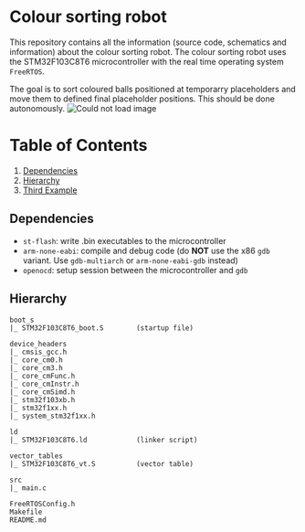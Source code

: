 # Colour sorting robot

This repository contains all the information (source code, schematics and information) about the colour sorting robot.
The colour sorting robot uses the STM32F103C8T6 microcontroller with the real time operating system `FreeRTOS`. 


The goal is to sort coloured balls positioned at temporarry placeholders and move them to defined final placeholder positions. This should be done autonomously.
![Could not load image](https://i.ibb.co/vJ0bNQF/robot.png "Schematic view of the issue ")

# Table of Contents
1. [Dependencies](#Dependencies)
2. [Hierarchy](#Hierarchy)
3. [Third Example](#third-example)

## Dependencies

* `st-flash`:  write .bin executables to the microcontroller
* `arm-none-eabi`: compile and debug code (do **NOT** use the x86 `gdb` variant. Use `gdb-multiarch` or `arm-none-eabi-gdb` instead)
* `openocd`: setup session between the microcontroller and `gdb`

## Hierarchy
```
boot_s
|_ STM32F103C8T6_boot.S        (startup file)

device_headers
|_ cmsis_gcc.h
|_ core_cm0.h
|_ core_cm3.h
|_ core_cmFunc.h
|_ core_cmInstr.h
|_ core_cmSimd.h
|_ stm32f103xb.h
|_ stm32f1xx.h
|_ system_stm32f1xx.h

ld
|_ STM32F103C8T6.ld            (linker script)

vector_tables
|_ STM32F103C8T6_vt.S          (vector table)

src
|_ main.c

FreeRTOSConfig.h
Makefile 
README.md
```

